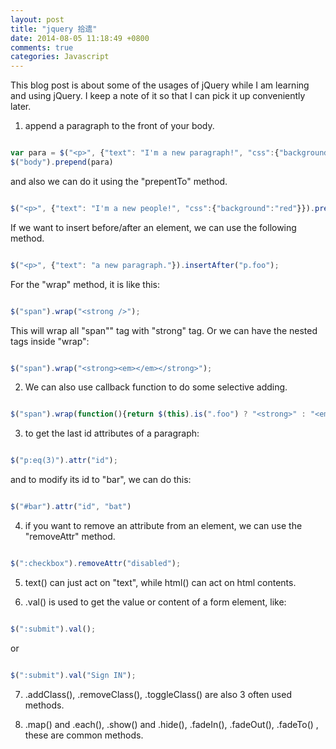 ```yaml
---
layout: post
title: "jquery 拾遗"
date: 2014-08-05 11:18:49 +0800
comments: true
categories: Javascript
---
```

This blog post is about some of the usages of jQuery while I am learning and using jQuery. I keep a note of it so that I can pick it up conveniently later.

1. append a paragraph to the front of your body.

```js

var para = $("<p>", {"text": "I'm a new paragraph!", "css":{"background":"yellow"}});
$("body").prepend(para)

```

and also we can do it using the "prepentTo" method.

```js

$("<p>", {"text": "I'm a new people!", "css":{"background":"red"}}).prependTo("body");

```

If we want to insert before/after an element, we can use the following method.

```js

$("<p>", {"text": "a new paragraph."}).insertAfter("p.foo");

```

For the "wrap" method, it is like this:

```js

$("span").wrap("<strong />");

```
This will wrap all "span"" tag with "strong" tag. Or we can have the nested tags inside "wrap":

```js

$("span").wrap("<strong><em></em></strong>");

```

2. We can also use callback function to do some selective adding.

```js

$("span").wrap(function(){return $(this).is(".foo") ? "<strong>" : "<em>"});

```

3. to get the last id attributes of a paragraph:

```js

$("p:eq(3)").attr("id");

```
and to modify its id to "bar", we can do this:

```js

$("#bar").attr("id", "bat")

```

4. if you want to remove an attribute from an element, we can use the "removeAttr" method.

```js

$(":checkbox").removeAttr("disabled");

```

5. text() can just act on "text", while html() can act on html contents.

6. .val() is used to get the value or content of a form element, like:

```js

$(":submit").val();

```

or

```js

$(":submit").val("Sign IN");

```

7. .addClass(), .removeClass(), .toggleClass() are also 3 often used methods.

8. .map() and .each(), .show() and .hide(), .fadeIn(), .fadeOut(), .fadeTo() , these are common methods.
